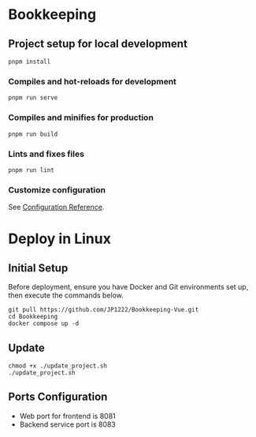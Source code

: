 # Bookkeeping

## Project setup for local development
```
pnpm install
```

### Compiles and hot-reloads for development
```
pnpm run serve
```

### Compiles and minifies for production
```
pnpm run build
```

### Lints and fixes files
```
pnpm run lint
```

### Customize configuration
See [Configuration Reference](https://cli.vuejs.org/config/).

# Deploy in Linux
## Initial Setup
Before deployment, ensure you have Docker and Git environments set up, then execute the commands below.
```
git pull https://github.com/JP1222/Bookkeeping-Vue.git
cd Bookkeeping
docker compose up -d
```
## Update
```
chmod +x ./update_project.sh
./update_project.sh
```

## Ports Configuration
- Web port for frontend is 8081
- Backend service port is 8083



